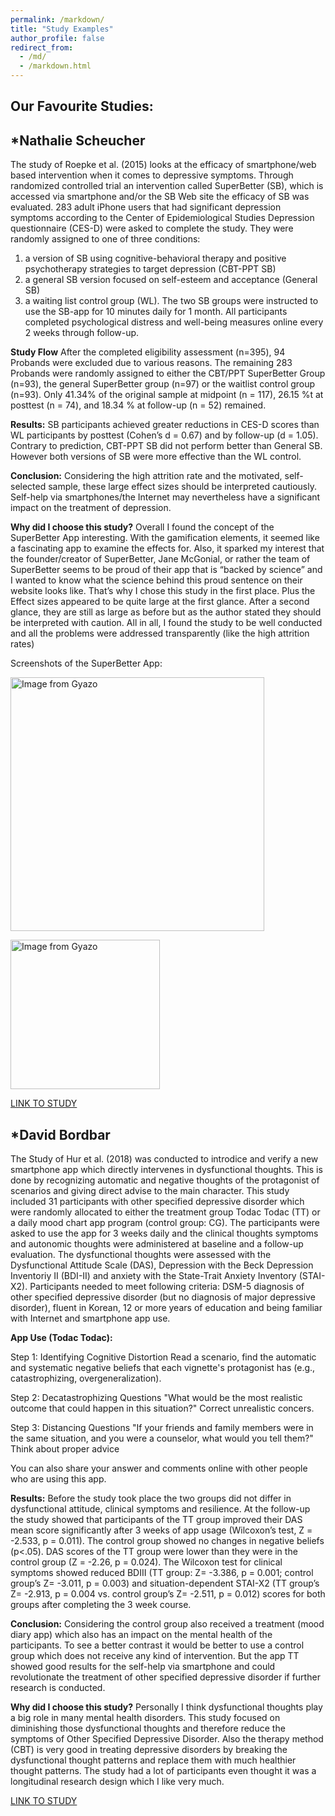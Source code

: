 ```yaml
---
permalink: /markdown/
title: "Study Examples"
author_profile: false
redirect_from: 
  - /md/
  - /markdown.html
---
```


## Our Favourite Studies:

*Nathalie Scheucher
------
The study of Roepke et al. (2015) looks at the efficacy of smartphone/web based intervention when it comes to depressive symptoms. Through randomized controlled trial an intervention called SuperBetter (SB), which is accessed via smartphone and/or the SB Web site the efficacy of SB was evaluated. 283 adult iPhone users that had significant depression symptoms according to the Center of Epidemiological Studies Depression questionnaire (CES-D) were asked to complete the study. 
They were randomly assigned to one of three conditions: 
1) a version of SB using cognitive-behavioral therapy and positive psychotherapy strategies to target depression (CBT-PPT SB)
2) a general SB version focused on self-esteem and acceptance (General SB)
3) a waiting list control group (WL). 
The two SB groups were instructed to use the SB-app for 10 minutes daily for 1 month. All participants completed psychological distress and well-being measures online every 2 weeks through follow-up.

**Study Flow**
After the completed eligibility assessment (n=395), 94 Probands were excluded due to various reasons. The remaining 283 Probands were randomly assigned to either the CBT/PPT SuperBetter Group (n=93), the general SuperBetter group (n=97) or the waitlist control group (n=93). Only 41.34% of the original sample at midpoint (n = 117), 26.15 %t at posttest (n = 74), and 18.34 %  at follow-up (n = 52) remained.

**Results:** 
SB participants achieved greater reductions in CES-D scores than WL participants by posttest (Cohen’s d = 0.67) and by follow-up (d = 1.05). Contrary to prediction, CBT-PPT SB did not perform better than General SB. However both versions of SB were more effective than the WL control.

**Conclusion:**
Considering the high attrition rate and the motivated, self-selected sample, these large effect sizes should be interpreted cautiously. Self-help via smartphones/the Internet may nevertheless have a significant impact on the treatment of depression.

**Why did I choose this study?**
Overall I found the concept of the SuperBetter App interesting. With the gamification elements, it seemed like a fascinating app to examine the effects for. Also, it sparked my interest that the founder/creator of SuperBetter, Jane McGonial, or rather the team of SuperBetter seems to be proud of their app that is “backed by science” and I wanted to know what the science behind this proud sentence on their website looks like. That’s why I chose this study in the first place. Plus the Effect sizes appeared to be quite large at the first glance. After a second glance, they are still as large as before but as the author stated they should be interpreted with caution. All in all, I found the study to be well conducted and all the problems were addressed transparently (like the high attrition rates)

Screenshots of the SuperBetter App:

<a href="https://gyazo.com/1ef91b4a411fa012500682b0f4d5f771"><img src="https://i.gyazo.com/1ef91b4a411fa012500682b0f4d5f771.png" alt="Image from Gyazo" width="406"/></a>

<a href="https://gyazo.com/e2dd28d8308dfb7a24714176dfcf6f88"><img src="https://i.gyazo.com/e2dd28d8308dfb7a24714176dfcf6f88.png" alt="Image from Gyazo" width="239"/></a>




[LINK TO STUDY](https://www.liebertpub.com/doi/abs/10.1089/g4h.2014.0046)

*David Bordbar
------
The Study of Hur et al. (2018) was conducted to introdice and verify a new smartphone app which directly intervenes in dysfunctional thoughts. This is done by recognizing automatic and negative thoughts of the protagonist of scenarios and giving direct advise to the main character. This study included 31 participants with other specified depressive disorder which were randomly allocated to either the treatment group Todac Todac (TT) or a daily mood chart app program (control group: CG). The participants were asked to use the app for 3 weeks daily and the clinical thoughts symptoms and autonomic thoughts were administered at baseline and a follow-up evaluation. The dysfunctional thoughts were assessed with the Dysfunctional Attitude Scale (DAS), Depression with the Beck Depression Inventoriy II (BDI-II) and anxiety with the State-Trait Anxiety Inventory (STAI-X2). Participants needed to meet following criteria: DSM-5 diagnosis of other specified depressive disorder (but no diagnosis of major depressive disorder), fluent in Korean, 12 or more years of education and being familiar with Internet and smartphone app use. 

**App Use (Todac Todac):**


Step 1: Identifying Cognitive Distortion
Read a scenario, find the automatic and systematic negative beliefs that each vignette's protagonist has (e.g., catastrophizing, overgeneralization).

Step 2: Decatastrophizing Questions 
"What would be the most realistic outcome that could happen in this situation?" Correct unrealistic concers.

Step 3: Distancing Questions
"If your friends and family members were in the same situation, and you were a counselor, what would you tell them?" Think about proper advice

You can also share your answer and comments online with other people who are using this app.



**Results:**
Before the study took place the two groups did not differ in dysfunctional attitude, clinical symptoms and resilience.
At the follow-up the study showed that participants of the TT group improved their DAS mean score significantly after 3 weeks of app usage (Wilcoxon’s test, Z = -2.533, p = 0.011). The control group showed no changes in negative beliefs (p<.05). DAS scores of the TT group were lower than they were in the control group (Z = -2.26, p = 0.024). The Wilcoxon test for clinical symptoms showed reduced BDIII (TT group: Z= -3.386, p = 0.001; control group’s Z= -3.011, p = 0.003) and situation-dependent STAI-X2 (TT group’s Z= -2.913, p = 0.004 vs. control group’s Z= -2.511, p = 0.012) scores for both groups after completing the 3 week course. 

**Conclusion:**
Considering the control group also received a treatment (mood diary app) which also has an impact on the mental health of the participants. To see a better contrast it would be better to use a control group which does not receive any kind of intervention. But the app TT showed good results for the self-help via smartphone and could revolutionate the treatment of other specified depressive disorder if further research is conducted.

**Why did I choose this study?**
Personally I think dysfunctional thoughts play a big role in many mental health disorders. This study focused on diminishing those dysfunctional thoughts and therefore reduce the symptoms of Other Specified Depressive Disorder. Also the therapy method (CBT) is very good in treating depressive disorders by breaking the dysfunctional thought patterns and replace them with much healthier thought patterns. The study had a lot of participants even thought it was a longitudinal research design which I like very much.   


[LINK TO STUDY](https://www.liebertpub.com/doi/full/10.1089/tmj.2017.0214)
